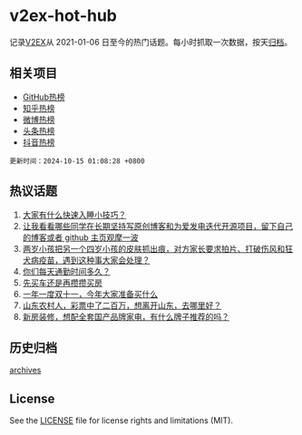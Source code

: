 # v2ex-hot-hub

 记录[V2EX](https://www.v2ex.com/)从 2021-01-06 日至今的热门话题。每小时抓取一次数据，按天[归档](archives)。
 
 ## 相关项目

- [GitHub热榜](https://github.com/lonnyzhang423/github-hot-hub)
- [知乎热榜](https://github.com/lonnyzhang423/zhihu-hot-hub)
- [微博热榜](https://github.com/lonnyzhang423/weibo-hot-hub)
- [头条热榜](https://github.com/lonnyzhang423/toutiao-hot-hub)
- [抖音热榜](https://github.com/lonnyzhang423/douyin-hot-hub)


 `更新时间：2024-10-15 01:08:28 +0800`

## 热议话题

1. [大家有什么快速入睡小技巧？](https://www.v2ex.com/t/1079915)
1. [让我看看哪些同学在长期坚持写原创博客和为爱发电迭代开源项目，留下自己的博客或者 github 主页观摩一波](https://www.v2ex.com/t/1079939)
1. [两岁小孩把另一个四岁小孩的皮肤抓出痕，对方家长要求拍片、打破伤风和狂犬病疫苗，遇到这种事大家会处理？](https://www.v2ex.com/t/1079976)
1. [你们每天通勤时间多久？](https://www.v2ex.com/t/1079996)
1. [先买车还是再攒攒买房](https://www.v2ex.com/t/1079938)
1. [一年一度双十一，今年大家准备买什么](https://www.v2ex.com/t/1079981)
1. [山东农村人，彩票中了二百万，想离开山东，去哪里好？](https://www.v2ex.com/t/1080154)
1. [新房装修，想配全套国产品牌家电，有什么牌子推荐的吗？](https://www.v2ex.com/t/1079932)

## 历史归档

[archives](archives)

## License

See the [LICENSE](LICENSE) file for license rights and limitations (MIT).

